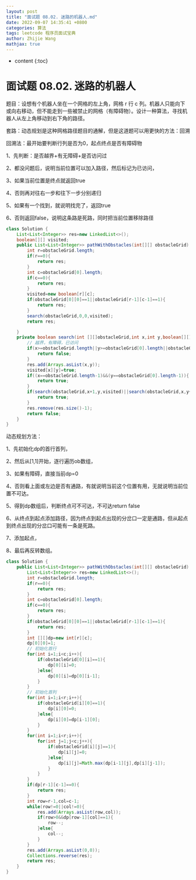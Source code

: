 ```yaml
---
layout: post
title: "面试题 08.02. 迷路的机器人.md"
date: 2022-09-07 14:35:41 +0800
categories: 算法
tags: leetcode 程序员面试宝典
author: Zhijie Wang
mathjax: true
---
```



* content
{:toc}














# 面试题 08.02. 迷路的机器人

题目：设想有个机器人坐在一个网格的左上角，网格 r 行 c 列。机器人只能向下或向右移动，但不能走到一些被禁止的网格（有障碍物）。设计一种算法，寻找机器人从左上角移动到右下角的路径。

套路：动态规划是这种网格路径题目的通解，但是这道题可以用更快的方法：回溯

回溯法：最开始要判断行列是否为0，起点终点是否有障碍物

1、先判断：是否越界+有无障碍+是否访问过

2、都没问题后，说明当前位置可以加入路径，然后标记为已访问，

3、如果当前位置是终点就返回true

4、否则再对往右一步和往下一步分别递归

5、如果有一个找到，就说明找完了，返回true

6、否则返回false，说明这条路是死路，同时把当前位置移除路径

```java
class Solution {
    List<List<Integer>> res=new LinkedList<>();
    boolean[][] visited;
    public List<List<Integer>> pathWithObstacles(int[][] obstacleGrid) {
        int r=obstacleGrid.length;
        if(r==0){
            return res;
        } 
        int c=obstacleGrid[0].length;
        if(c==0){
            return res;
        } 
        visited=new boolean[r][c];
        if(obstacleGrid[0][0]==1||obstacleGrid[r-1][c-1]==1){
            return res;
        } 
        search(obstacleGrid,0,0,visited);
        return res;

    }
    private boolean search(int [][]obstacleGrid,int x,int y,boolean[][] visited){
        // 越界，有障碍，已访问
        if(x>=obstacleGrid.length||y>=obstacleGrid[0].length||obstacleGrid[x][y]==1||visited[x][y]){
            return false;
        }
        res.add(Arrays.asList(x,y));
        visited[x][y]=true;
        if((x==obstacleGrid.length-1)&&(y==obstacleGrid[0].length-1)){
            return true;
        }
        if(search(obstacleGrid,x+1,y,visited)||search(obstacleGrid,x,y+1,visited)){
            return true;
        }
        res.remove(res.size()-1);
        return false;
    }
}
```

动态规划方法：

1、先初始化dp的首行首列，

2、然后从[1,1]开始，逐行遍历ob数组，

3、如果有障碍，直接当前dp=0

4、否则看上面或左边是否有通路，有就说明当前这个位置有用，无就说明当前位置不可达。

5、得到dp数组后，判断终点可不可达，不可达return false

6、从终点到起点添加路径，因为终点到起点出现的分岔口一定是通路，但从起点到终点出现的分岔口可能有一条是死路。

7、添加起点，

8、最后再反转数组。

```java
class Solution {
    public List<List<Integer>> pathWithObstacles(int[][] obstacleGrid) {
        List<List<Integer>> res=new LinkedList<>();
        int r=obstacleGrid.length;
        if(r==0){
            return res;
        } 
        int c=obstacleGrid[0].length;
        if(c==0){
            return res;
        } 
        if(obstacleGrid[0][0]==1||obstacleGrid[r-1][c-1]==1){
            return res;
        }
        int [][]dp=new int[r][c];
        dp[0][0]=1;
        // 初始化首行
        for(int i=1;i<c;i++){
            if(obstacleGrid[0][i]==1){
                dp[0][i]=0;
            }else{
                dp[0][i]=dp[0][i-1];
            }
        }
        // 初始化首列
        for(int i=1;i<r;i++){
            if(obstacleGrid[i][0]==1){
                dp[i][0]=0;
            }else{
                dp[i][0]=dp[i-1][0];
            }
        }
        for(int i=1;i<r;i++){
            for(int j=1;j<c;j++){
                if(obstacleGrid[i][j]==1){
                    dp[i][j]=0;
                }else{
                    dp[i][j]=Math.max(dp[i-1][j],dp[i][j-1]);
                }
            }
        }
        if(dp[r-1][c-1]==0){
            return res;
        }
        int row=r-1,col=c-1;
        while(row!=0||col!=0){
            res.add(Arrays.asList(row,col));
            if(row>0&&dp[row-1][col]==1){
                row--;
            }else{
                col--;
            }
        }
        res.add(Arrays.asList(0,0));
        Collections.reverse(res);
        return res;
    }
}
```

